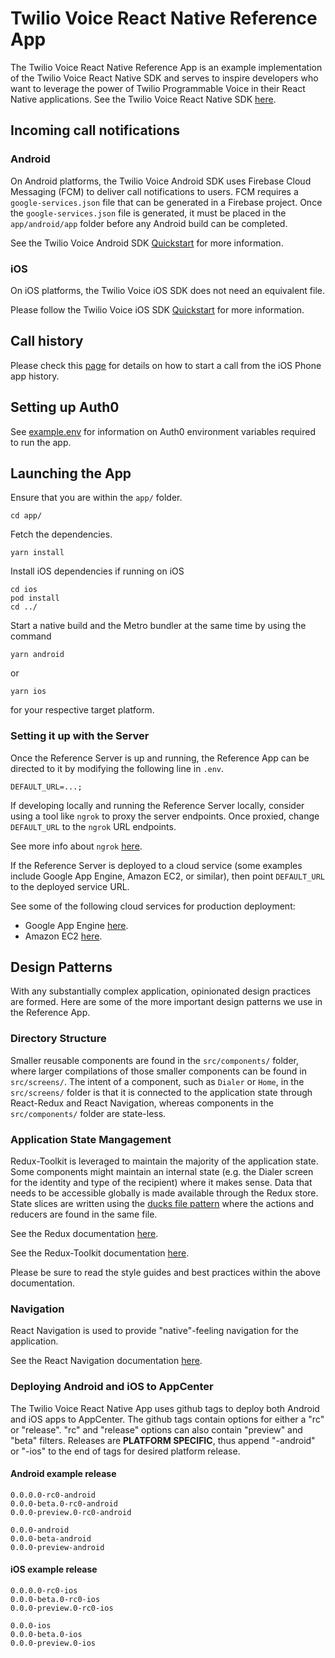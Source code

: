 # Twilio Voice React Native Reference App

The Twilio Voice React Native Reference App is an example implementation of the Twilio Voice React Native SDK and serves to inspire developers who want to leverage the power of Twilio Programmable Voice in their React Native applications. See the Twilio Voice React Native SDK [here](https://github.com/twilio/twilio-voice-react-native).

## Incoming call notifications

### Android

On Android platforms, the Twilio Voice Android SDK uses Firebase Cloud Messaging (FCM) to deliver call notifications to users. FCM requires a `google-services.json` file that can be generated in a Firebase project. Once the `google-services.json` file is generated, it must be placed in the `app/android/app` folder before any Android build can be completed.

See the Twilio Voice Android SDK [Quickstart](https://github.com/twilio/voice-quickstart-android#bullet1) for more information.

### iOS

On iOS platforms, the Twilio Voice iOS SDK does not need an equivalent file.

Please follow the Twilio Voice iOS SDK [Quickstart](https://github.com/twilio/voice-quickstart-ios#6-create-a-push-credential-with-your-voip-service-certificate) for more information.

## Call history

Please check this [page](docs/ios-call-from-recents.md) for details on how to start a call from the iOS Phone app history.

## Setting up Auth0

See [example.env](example.env) for information on Auth0 environment variables required to run the app.

## Launching the App

Ensure that you are within the `app/` folder.

```
cd app/
```

Fetch the dependencies.

```
yarn install
```

Install iOS dependencies if running on iOS

```
cd ios
pod install
cd ../
```

Start a native build and the Metro bundler at the same time by using the command

```
yarn android
```

or

```
yarn ios
```

for your respective target platform.

### Setting it up with the Server

Once the Reference Server is up and running, the Reference App can be directed to it by modifying the following line in `.env`.

```
DEFAULT_URL=...;
```

If developing locally and running the Reference Server locally, consider using a tool like `ngrok` to proxy the server endpoints. Once proxied, change `DEFAULT_URL` to the `ngrok` URL endpoints.

See more info about `ngrok` [here](https://ngrok.com/).

If the Reference Server is deployed to a cloud service (some examples include Google App Engine, Amazon EC2, or similar), then point `DEFAULT_URL` to the deployed service URL.

See some of the following cloud services for production deployment:

- Google App Engine [here](https://cloud.google.com/).
- Amazon EC2 [here](https://aws.amazon.com/).

## Design Patterns

With any substantially complex application, opinionated design practices are formed. Here are some of the more important design patterns we use in the Reference App.

### Directory Structure

Smaller reusable components are found in the `src/components/` folder, where larger compilations of those smaller components can be found in `src/screens/`. The intent of a component, such as `Dialer` or `Home`, in the `src/screens/` folder is that it is connected to the application state through React-Redux and React Navigation, whereas components in the `src/components/` folder are state-less.

### Application State Mangagement

Redux-Toolkit is leveraged to maintain the majority of the application state. Some components might maintain an internal state (e.g. the Dialer screen for the identity and type of the recipient) where it makes sense. Data that needs to be accessible globally is made available through the Redux store. State slices are written using the [ducks file pattern](https://github.com/erikras/ducks-modular-redux) where the actions and reducers are found in the same file.

See the Redux documentation [here](https://redux.js.org/introduction/getting-started).

See the Redux-Toolkit documentation [here](https://redux-toolkit.js.org/introduction/getting-started).

Please be sure to read the style guides and best practices within the above documentation.

### Navigation

React Navigation is used to provide "native"-feeling navigation for the application.

See the React Navigation documentation [here](https://reactnavigation.org/docs/getting-started/).

### Deploying Android and iOS to AppCenter

The Twilio Voice React Native App uses github tags to deploy both Android and iOS apps to AppCenter. The github tags contain options for either a "rc" or "release". "rc" and "release" options can also contain "preview" and "beta" filters. Releases are **PLATFORM SPECIFIC**, thus append "-android" or "-ios" to the end of tags for desired platform release.

#### Android example release

```
0.0.0.0-rc0-android
0.0.0-beta.0-rc0-android
0.0.0-preview.0-rc0-android
```

```
0.0.0-android
0.0.0-beta-android
0.0.0-preview-android
```

#### iOS example release

```
0.0.0.0-rc0-ios
0.0.0-beta.0-rc0-ios
0.0.0-preview.0-rc0-ios
```

```
0.0.0-ios
0.0.0-beta.0-ios
0.0.0-preview.0-ios
```
